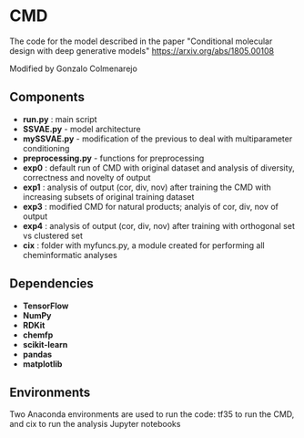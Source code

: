 # CMD

The code for the model described in the paper "Conditional molecular design with deep generative models"
https://arxiv.org/abs/1805.00108

Modified by Gonzalo Colmenarejo

## Components

- **run.py** : main script
- **SSVAE.py** - model architecture
- **mySSVAE.py** - modification of the previous to deal with multiparameter conditioning
- **preprocessing.py** - functions for preprocessing
- **exp0** : default run of CMD with original dataset and analysis of diversity, correctness and novelty of output
- **exp1** : analysis of output (cor, div, nov) after training the CMD with increasing subsets of original training dataset
- **exp3** : modified CMD for natural products; analyis of cor, div, nov of output
- **exp4** : analysis of output (cor, div, nov) after training with orthogonal set vs clustered set
- **cix** : folder with myfuncs.py, a module created for performing all cheminformatic analyses

## Dependencies

- **TensorFlow**
- **NumPy**
- **RDKit**
- **chemfp**
- **scikit-learn**
- **pandas**
- **matplotlib**

## Environments

Two Anaconda environments are used to run the code: tf35 to run the CMD, and cix to run the analysis Jupyter notebooks
